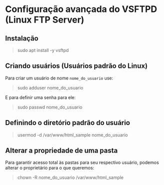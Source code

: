 # Configuração avançada do VSFTPD (Linux FTP Server)


## Instalação

> sudo apt install -y vsftpd


## Criando usuários (Usuários padrão do Linux)

Para criar um usuário de nome `nome_do_usuario` use:

> sudo adduser nome_do_usuario

E para definir uma senha para ele:

> sudo passwd nome_do_usuario



## Definindo o diretório padrão do usuário

> usermod -d /var/www/html_sample nome_do_usuario



## Alterar a propriedade de uma pasta

Para garantir acesso total às pastas para seu respectivo usuário, podemos alterar o proprietário para o que queremos:

> chown -R nome_do_usuario /var/www/html_sample



